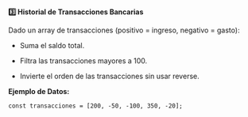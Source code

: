<strong>3️⃣ Historial de Transacciones Bancarias</strong>

Dado un array de transacciones (positivo = ingreso, negativo = gasto):

- Suma el saldo total.

- Filtra las transacciones mayores a 100.

- Invierte el orden de las transacciones sin usar reverse.

<strong>Ejemplo de Datos:</strong>
```
const transacciones = [200, -50, -100, 350, -20];
```